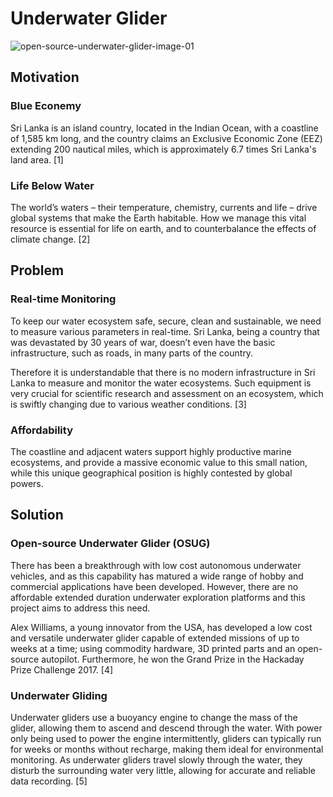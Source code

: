 # Underwater Glider
![open-source-underwater-glider-image-01](https://user-images.githubusercontent.com/61480740/84228252-2b20a500-ab04-11ea-96e7-5fc6ee27ff46.jpg)

## **Motivation**

### Blue Econemy
Sri Lanka is an island country, located in the Indian Ocean, with a coastline of 1,585 km long, and the country claims an Exclusive Economic Zone (EEZ) extending 200 nautical miles, which is approximately 6.7 times Sri Lanka's land area. [1]

### Life Below Water
The world’s waters – their temperature, chemistry, currents and life – drive global systems that make the Earth habitable. How we manage this vital resource is essential for life on earth, and to counterbalance the effects of climate change. [2]

## **Problem**

### Real-time Monitoring
To keep our water ecosystem safe, secure, clean and sustainable, we need to measure various parameters in real-time. Sri Lanka, being a country that was devastated by 30 years of war, doesn’t even have the basic infrastructure, such as roads, in many parts of the country. 

Therefore it is understandable that there is no modern infrastructure in Sri Lanka to measure and monitor the water ecosystems. Such equipment is very crucial for scientific research and assessment on an ecosystem, which is swiftly changing due to various weather conditions. [3]

### Affordability
The coastline and adjacent waters support highly productive marine ecosystems, and provide a massive economic value to this small nation, while this unique geographical position is highly contested by global powers.

## **Solution**

### Open-source Underwater Glider (OSUG)
There has been a breakthrough with low cost autonomous underwater vehicles, and as this capability has matured a wide range of hobby and commercial applications have been developed. However, there are no affordable extended duration underwater exploration platforms and this project aims to address this need.

Alex Williams, a young innovator from the USA, has developed a low cost and versatile underwater glider capable of extended missions of up to weeks at a time; using commodity hardware, 3D printed parts and an open-source autopilot. Furthermore, he won the Grand Prize in the Hackaday Prize Challenge 2017. [4]

### Underwater Gliding
Underwater gliders use a buoyancy engine to change the mass of the glider, allowing them to ascend and descend through the water. With power only being used to power the engine intermittently, gliders can typically run for weeks or months without recharge, making them ideal for environmental monitoring. As underwater gliders travel slowly through the water, they disturb the surrounding water very little, allowing for accurate and reliable data recording. [5]











